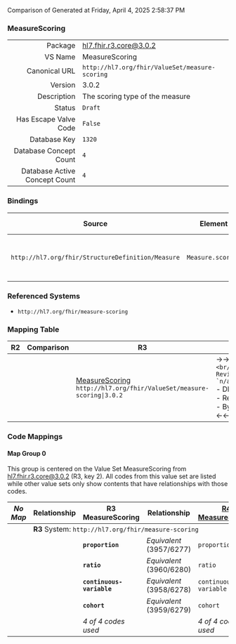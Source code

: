 Comparison of 
Generated at Friday, April 4, 2025 2:58:37 PM

### MeasureScoring

|      |     |
| ---: | --- |
| Package | hl7.fhir.r3.core@3.0.2 |
| VS Name | MeasureScoring |
| Canonical URL | `http://hl7.org/fhir/ValueSet/measure-scoring` |
| Version | 3.0.2 |
| Description | The scoring type of the measure |
| Status | `Draft` |
| Has Escape Valve Code | `False` |
| Database Key | `1320` |
| Database Concept Count | `4` |
| Database Active Concept Count | `4` |
### Bindings

| Source | Element | Binding | Strength | Element Short |
| ------ | ------- | ------- | -------- | ------------- |
| `http://hl7.org/fhir/StructureDefinition/Measure` | `Measure.scoring` | `http://hl7.org/fhir/ValueSet/measure-scoring` | `Extensible` | proportion \| ratio \| continuous-variable \| cohort |

### Referenced Systems

* `http://hl7.org/fhir/measure-scoring`
### Mapping Table

| R2 | Comparison | R3 | Comparison | R4 | Comparison | R4B | Comparison | R5
| --- | --- | --- | --- | --- | --- | --- | --- | ---
| | | [MeasureScoring](/docs/R3/ValueSets/MeasureScoring.md)<br/> `http://hl7.org/fhir/ValueSet/measure-scoring\|3.0.2` | →→→→→→→<br/>``<br/>- DBKey: `439`<br/>- Reviewed: `n/a`<br/>- By: `n/a`<br/>→→→→→→→<hr/>←←←←←←←<br/>``<br/>- DBKey: `661`<br/>- Reviewed: `n/a`<br/>- By: `n/a`<br/>←←←←←←←| [MeasureScoring](/docs/R4/ValueSets/MeasureScoring.md)<br/> `http://hl7.org/fhir/ValueSet/measure-scoring\|4.0.1` | <br/>*no map*<br/><hr/><br/>*no map*<br/>| | | | 
### Code Mappings


#### Map Group 0

This group is centered on the Value Set MeasureScoring from hl7.fhir.r3.core@3.0.2 (R3, key 2).
All codes from this value set are listed while other value sets only show contents that have relationships with those codes.

| *No Map* | Relationship | R3 MeasureScoring| Relationship | [R4 MeasureScoring](/docs/R4/ValueSets/MeasureScoring.md)| Relationship | *No Map* | Relationship | *No Map* 
| --- | --- | --- | --- | --- | --- | --- | --- | ---
| <td colspan="8">**R3** System: `http://hl7.org/fhir/measure-scoring`
| | | **`proportion`**| _Equivalent_ <br/>(3957/6277)| `proportion`| | | | | 
| | | **`ratio`**| _Equivalent_ <br/>(3960/6280)| `ratio`| | | | | 
| | | **`continuous-variable`**| _Equivalent_ <br/>(3958/6278)| `continuous-variable`| | | | | 
| | | **`cohort`**| _Equivalent_ <br/>(3959/6279)| `cohort`| | | | | 
| | | *4 of 4 codes used* | | *4 of 4 codes used* | | | | 

